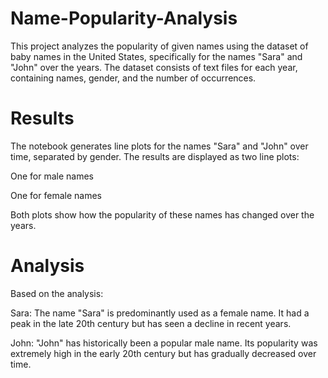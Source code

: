 # Name-Popularity-Analysis
This project analyzes the popularity of given names using the dataset of baby names in the United States, specifically for the names "Sara" and "John" over the years. The dataset consists of text files for each year, containing names, gender, and the number of occurrences.

# Results
The notebook generates line plots for the names "Sara" and "John" over time, separated by gender. The results are displayed as two line 
plots:

One for male names

One for female names

Both plots show how the popularity of these names has changed over the years.

# Analysis

Based on the analysis:

Sara: The name "Sara" is predominantly used as a female name. It had a peak in the late 20th century but has seen a decline in recent years.

John: "John" has historically been a popular male name. Its popularity was extremely high in the early 20th century but has gradually decreased over time.
